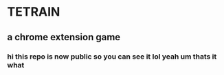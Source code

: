 # TETRAIN
## a chrome extension game


### hi this repo is now public so you can see it lol yeah um thats it what
